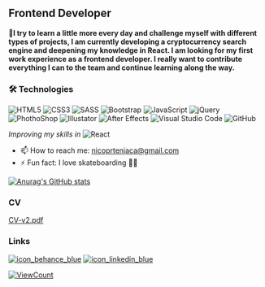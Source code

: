 <h2>Frontend Developer</h2>
<p><b>🥅I try to learn a little more every day and challenge myself with different types of projects, I am currently developing a cryptocurrency search engine and deepening my knowledge in React. I am looking for my first work experience as a frontend developer. I really want to contribute everything I can to the team and continue learning along the way.</b></p>

<h3>🛠 Technologies</h3>

![HTML5](https://img.shields.io/badge/-HTML5-E34F26?style=flat-square&logo=html5&logoColor=white)
![CSS3](https://img.shields.io/badge/-CSS3-1572B6?style=flat-square&logo=css3)
![SASS](https://img.shields.io/badge/-SASS-1572B6?style=flat-square&logo=sass)
![Bootstrap](https://img.shields.io/badge/-Bootstrap-563D7C?style=flat-square&logo=bootstrap)
![JavaScript](https://img.shields.io/badge/-JavaScript-black?style=flat-square&logo=javascript)
![jQuery](https://img.shields.io/badge/-jQuery-0769AD?style=flat-square&logo=jQuery&logoColor=white)
![PhothoShop](https://img.shields.io/badge/-PhotoShop-071D34?style=flat-square&logo=Adobe-Photoshop&logoColor=54A7F8)
![Illustator](https://img.shields.io/badge/-Illustrator-071D34?style=flat-square&logo=Adobe-Illustrator&logoColor=orange)
![After Effects](https://img.shields.io/badge/-AfterEffects-071D34?style=flat-square&logo=Adobe-after-effects&logoColor=purple)
![Visual Studio Code](https://img.shields.io/badge/-VSCode-007ACC?style=flat-square&logo=visual-studio-code&logoColor=white)
![GitHub](https://img.shields.io/badge/-GitHub-181717?style=flat-square&logo=github)

<i>Improving my skills in</i> ![React](https://img.shields.io/badge/-React-181717?style=flat-square&logo=react)

- 📫 How to reach me: nicoprtenjaca@gmail.com
- ⚡ Fun fact: I love skateboarding 🏄‍♂️

[![Anurag's GitHub stats](https://github-readme-stats.vercel.app/api?username=nicoprten&title_color=0d1117&text_color=0d1117&bg_color=0072e7&border_color=0d1117)](https://github.com/anuraghazra/github-readme-stats)

<h3>CV</h3>

[CV-v2.pdf](https://github.com/nicoprten/nicoprten/files/7413102/CV-v2.pdf)


<h3>Links</h3>

[![icon_behance_blue](https://user-images.githubusercontent.com/41525219/138456248-b19abbf2-a618-4506-bd0c-4915ac706cc3.png)][1]
[![icon_linkedin_blue](https://user-images.githubusercontent.com/41525219/138456254-f51e84ef-2ef8-4a5e-b8e9-1693559177c5.png)][3]

[1]: https://www.behance.net/nicoprtenjaca
[3]: https://www.linkedin.com/in/nicoprten/


[![ViewCount](https://views.whatilearened.today/views/github/ismlhbb/ismlhbb.svg?cache=remove)](#)
